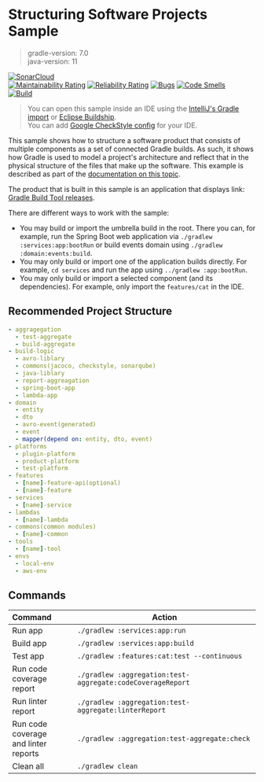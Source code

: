 # Structuring Software Projects Sample
> gradle-version: 7.0  
> java-version: 11

[![SonarCloud](https://sonarcloud.io/images/project_badges/sonarcloud-orange.svg)](https://sonarcloud.io/dashboard?id=srcmaxim-gradle-example)  
[![Maintainability Rating](https://sonarcloud.io/api/project_badges/measure?project=srcmaxim-gradle-example&metric=sqale_rating)](https://sonarcloud.io/dashboard?id=srcmaxim-gradle-example)
[![Reliability Rating](https://sonarcloud.io/api/project_badges/measure?project=srcmaxim-gradle-example&metric=reliability_rating)](https://sonarcloud.io/dashboard?id=srcmaxim-gradle-example)
[![Bugs](https://sonarcloud.io/api/project_badges/measure?project=srcmaxim-gradle-example&metric=bugs)](https://sonarcloud.io/dashboard?id=srcmaxim-gradle-example)
[![Code Smells](https://sonarcloud.io/api/project_badges/measure?project=srcmaxim-gradle-example&metric=code_smells)](https://sonarcloud.io/dashboard?id=srcmaxim-gradle-example)  
[![Build](https://github.com/srcmaxim/gradle-example/actions/workflows/build.yml/badge.svg)](https://github.com/srcmaxim/gradle-example/actions/workflows/build.yml)

> You can open this sample inside an IDE using the [IntelliJ's Gradle import](https://www.jetbrains.com/help/idea/gradle.html#gradle_import_project_start) or [Eclipse Buildship](https://projects.eclipse.org/projects/tools.buildship).  
> You can add [Google CheckStyle config](build-logic/commons/src/main/resources/StyleSources.md) for your IDE.

This sample shows how to structure a software product that consists of multiple components as a set of connected Gradle builds.
As such, it shows how Gradle is used to model a project's architecture and reflect that in the physical structure of the files that make up the software.
This example is described as part of the [documentation on this topic](https://docs.gradle.org/7.0/userguide/structuring_software_products.html).

The product that is built in this sample is an application that displays link: [Gradle Build Tool releases](https://gradle.org/releases/).

There are different ways to work with the sample:

- You may build or import the umbrella build in the root.
  There you can, for example, run the Spring Boot web application via `./gradlew :services:app:bootRun` or build events domain using `./gradlew :domain:events:build`.
- You may only build or import one of the application builds directly.
  For example, `cd services` and run the app using  `../gradlew :app:bootRun`.
- You may only build or import a selected component (and its dependencies).
  For example, only import the `features/cat` in the IDE.

## Recommended Project Structure

```yml
- aggragegation
  - test-aggregate
  - build-aggregate
- build-logic
  - avro-liblary
  - commons(jacoco, checkstyle, sonarqube)
  - java-liblary
  - report-aggreagation
  - spring-boot-app
  - lambda-app
- domain
  - entity
  - dto
  - avro-event(generated)
  - event
  - mapper(depend on: entity, dto, event)
- platforms
  - plugin-platform
  - product-platform
  - test-platform
- features
  - [name]-feature-api(optional)
  - [name]-feature
- services
  - [name]-service
- lambdas
  - [name]-lambda
- commons(common modules)
  - [name]-common
- tools
  - [name]-tool
- envs
  - local-env
  - aws-env
```

## Commands

|Command|Action|
|:---|---|
|Run app|`./gradlew :services:app:run`
|Build app| `./gradlew :services:app:build`
|Test app|`./gradlew :features:cat:test --continuous`
|Run code coverage <br /> report|`./gradlew :aggregation:test-aggregate:codeCoverageReport`
|Run linter report|`./gradlew :aggregation:test-aggregate:linterReport`
|Run code coverage <br /> and linter reports|`./gradlew :aggregation:test-aggregate:check`
|Clean all|`./gradlew clean`
